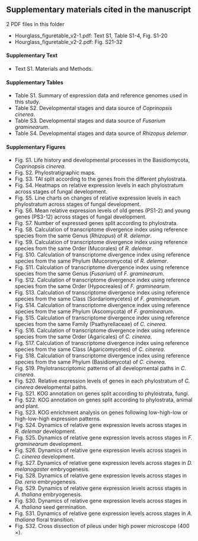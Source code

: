 ## Supplementary materials cited in the manuscript
2 PDF files in this folder
- Hourglass_figuretable_v2-1.pdf: Text S1, Table S1-4, Fig. S1-20
- Hourglass_figuretable_v2-2.pdf: Fig. S21-32

#### Supplementary Text
- Text S1. Materials and Methods.

#### Supplementary Tables
- Table S1. Summary of expression data and reference genomes used in this study. 
- Table S2. Developmental stages and data source of <i>Coprinopsis cinerea</i>.
- Table S3. Developmental stages and data source of <i>Fusarium graminearum</i>.
- Table S4. Developmental stages and data source of <i>Rhizopus delemar</i>.

#### Supplementary Figures
- Fig. S1. Life history and developmental processes in the Basidiomycota, <i>Coprinopsis cinerea</i>.
- Fig. S2. Phylostratigraphic maps.
- Fig. S3. TAI split according to the genes from the different phylostrata.
- Fig. S4. Heatmaps on relative expression levels in each phylostratum across stages of fungal development.
- Fig. S5. Line charts on changes of relative expression levels in each phylostratum across stages of fungal development.
- Fig. S6. Mean relative expression levels of old genes (PS1-2) and young genes (PS3-12) across stages of fungal development.
- Fig. S7. Number of expressed genes split according to phylostrata.
- Fig. S8. Calculation of transcriptome divergence index using reference species from the same Genus (<i>Rhizopus</i>) of <i>R. delemar</i>.
- Fig. S9. Calculation of transcriptome divergence index using reference species from the same Order (Mucorales) of <i>R. delemar</i>.
- Fig. S10. Calculation of transcriptome divergence index using reference species from the same Phylum (Mucoromycota) of <i>R. delemar</i>.
- Fig. S11. Calculation of transcriptome divergence index using reference species from the same Genus (<i>Fusarium</i>) of <i>F. graminearum</i>.
- Fig. S12. Calculation of transcriptome divergence index using reference species from the same Order (Hypocreales) of <i>F. graminearum</i>.
- Fig. S13. Calculation of transcriptome divergence index using reference species from the same Class (Sordariomycetes) of <i>F. graminearum</i>.
- Fig. S14. Calculation of transcriptome divergence index using reference species from the same Phylum (Ascomycota) of <i>F. graminearum</i>.
- Fig. S15. Calculation of transcriptome divergence index using reference species from the same Family (Psathyrellaceae) of <i>C. cinerea</i>. 
- Fig. S16. Calculation of transcriptome divergence index using reference species from the same Order (Agaricales) of <i>C. cinerea</i>.
- Fig. S17. Calculation of transcriptome divergence index using reference species from the same Class (Agaricomycetes) of <i>C. cinerea</i>.
- Fig. S18. Calculation of transcriptome divergence index using reference species from the same Phylum (Basidiomycota) of <i>C. cinerea</i>.
- Fig. S19. Phylotranscriptomic patterns of all developmental paths in <i>C. cinerea</i>.
- Fig. S20. Relative expression levels of genes in each phylostratum of <i>C. cinerea</i> developmental paths.
- Fig. S21. KOG annotation on genes split according to phylostrata, fungi. 
- Fig. S22. KOG annotation on genes split according to phylostrata, animal and plant. 
- Fig. S23. KOG enrichment analysis on genes following low-high-low or high-low-high expression patterns.
- Fig. S24. Dynamics of relative gene expression levels across stages in <i>R. delemar</i> development.
- Fig. S25. Dynamics of relative gene expression levels across stages in <i>F. graminearum</i> development.
- Fig. S26. Dynamics of relative gene expression levels across stages in <i>C. cinerea</i> development.
- Fig. S27. Dynamics of relative gene expression levels across stages in <i>D. melanogaster</i> embryogenesis.
- Fig. S28. Dynamics of relative gene expression levels across stages in <i>Da. rerio</i> embryogenesis.
- Fig. S29. Dynamics of relative gene expression levels across stages in <i>A. thaliana</i> embryogenesis.
- Fig. S30. Dynamics of relative gene expression levels across stages in <i>A. thaliana</i> seed germination.
- Fig. S31. Dynamics of relative gene expression levels across stages in <i>A. thaliana</i> floral transition.
- Fig. S32. Cross dissection of pileus under high power microscope (400 ×).
